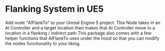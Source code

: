 # Flanking System in UE5

Add node "AIFlankTo" to your Unreal Engine 5 project. This Node takes in an AI Controller and a target location then makes that AI Controller move to a location in a flanking / indirect path.This package also comes with a few helper functions that AIFlankTo uses under the hood so that you can modify the nodes functionality to your liking.
